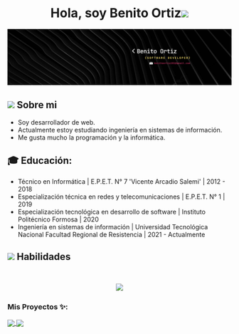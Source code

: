 
<h1 align="center"><b>Hola, soy Benito Ortiz</b><img src="https://media.giphy.com/media/hvRJCLFzcasrR4ia7z/giphy.gif" width="35"></h1>

![ProfileBanner](https://github.com/benito281/benito281/blob/master/logo/Banner.png)

## <picture><img src = "[https://raw.githubusercontent.com/7oSkaaa/7oSkaaa/refs/heads/main/Images/about_me.gif](https://raw.githubusercontent.com/7oSkaaa/7oSkaaa/refs/heads/main/Images/about_me.gif)" width = 50px></picture> **Sobre mi**
- Soy desarrollador de web.
- Actualmente estoy estudiando ingeniería en sistemas de información.
- Me gusta mucho la programación y la informática.
## 🎓 Educación:

- Técnico en Informática | E.P.E.T. N° 7 'Vicente Arcadio Salemi' | 2012 - 2018
- Especialización técnica en redes y telecomunicaciones | E.P.E.T. N° 1 | 2019
- Especialización tecnológica en desarrollo de software | Instituto Politécnico Formosa | 2020
- Ingeniería en sistemas de información | Universidad Tecnológica Nacional Facultad Regional de Resistencia | 2021 - Actualmente
## <img src="https://media2.giphy.com/media/QssGEmpkyEOhBCb7e1/giphy.gif?cid=ecf05e47a0n3gi1bfqntqmob8g9aid1oyj2wr3ds3mg700bl&rid=giphy.gif" width ="25"><b> Habilidades </b>
<br>

<p align="center">
<p align="center">
  <a href="https://skillicons.dev">
    <img src="https://skillicons.dev/icons?i=git,github,babel,bash,bootstrap,html,javascript,css,react,c,php,nodejs,mysql,mongodb,postgresql,linux,windows,postman,powershell,ubuntu,vite,vscode" />
  </a>
</p>
</p>

### Mis Proyectos ✨:
  
<a href="https://github.com/benito281/picture-collection">
  <img align="center" src="https://github-readme-stats.vercel.app/api/pin/?username=benito281&repo=picture-collection&theme=tokyonight" />
</a>


<a href="https://github.com/benito281/app-weather-localitie">
 <img align="center" src="https://github-readme-stats.vercel.app/api/pin/?username=benito281&repo=app-weather-localitie&theme=tokyonight" />
</a>


